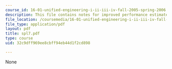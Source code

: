 ```yaml
---
course_id: 16-01-unified-engineering-i-ii-iii-iv-fall-2005-spring-2006
description: This file contains notes for improved performance estimates for optimization.
file_location: /coursemedia/16-01-unified-engineering-i-ii-iii-iv-fall-2005-spring-2006/32c9dff969ee8cbff94eb44d1f2cd898_spl7.pdf
file_type: application/pdf
layout: pdf
title: spl7.pdf
type: course
uid: 32c9dff969ee8cbff94eb44d1f2cd898

---
```

None